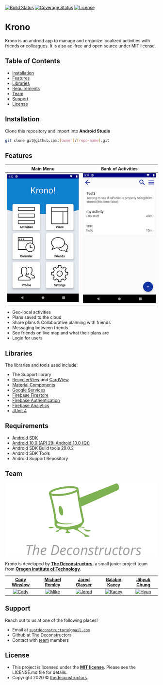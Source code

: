[![Build Status](http://img.shields.io/travis/badges/badgerbadgerbadger.svg?style=flat-square)](https://travis-ci.org/badges/thedeconstructors) [![Coverage Status](http://img.shields.io/coveralls/badges/badgerbadgerbadger.svg?style=flat-square)](https://coveralls.io/r/badges/thedeconstructors) [![License](http://img.shields.io/:license-mit-blue.svg?style=flat-square)](http://badges.mit-license.org) 

# Krono
Krono is an android app to manage and organize localized activities with friends or colleagues. It is also ad-free and open source under MIT license.

## Table of Contents

- [Installation](#installation)
- [Features](#features)
- [Libraries](#libraries)
- [Requirements](#requirements)
- [Team](#team)
- [Support](#support)
- [License](#license)

## Installation
Clone this repository and import into **Android Studio**
```bash
git clone git@github.com:[owner]/[repo-name].git
```

## Features
| **Main Menu** | **Bank of Activities** |
| :---: | :---: |
| ![Main menu](https://github.com/thedeconstructors/Krono/blob/Development/Images/device_mainmenu.png) | ![Mike](https://github.com/thedeconstructors/Krono/blob/Development/Images/device-activitymenu.png) |

- Geo-local activities
- Plans saved to the cloud
- Share plans & Collaborative planning with friends
- Messaging between friends
-	See friends on live map and what their plans are
-	Login for users

## Libraries

The libraries and tools used include:
- The Support library
- <a href="https://developer.android.com/guide/topics/ui/layout/recyclerview" target="_blank">RecyclerView</a> and <a href="https://developer.android.com/guide/topics/ui/layout/cardview" target="_blank">CardView</a>
- <a href="https://github.com/material-components/material-components-android/releases" target="_blank">Material Components</a>
- <a href="https://developer.android.com/things/get-started/google-services" target="_blank">Google Services</a>
- <a href="https://firebase.google.com/docs/firestore" target="_blank">Firebase Firestore</a>
- <a href="https://firebase.google.com/docs/auth" target="_blank">Firebase Authentication</a>
- <a href="https://firebase.google.com/docs/analytics" target="_blank">Firebase Analytics</a>
- <a href="https://junit.org/junit4/" target="_blank">JUnit 4</a>

## Requirements

- <a href="https://developer.android.com/studio" target="_blank">Android SDK</a>
- <a href="https://developer.android.com/studio/releases/platforms#10.0" target="_blank">Android 10.0 (API 29: Android 10.0 (Q))</a>
- Android SDK Build tools 29.0.2
- Android SDK Tools
- Android Support Repository

## Team

![TeamLogo](https://github.com/thedeconstructors/Krono/blob/Development/Images/TeamLogo.png)

Krono is developed by <a href="https://github.com/thedeconstructors" target="_blank">**The Deconstructors**</a>, a small junior project team from <a href="https://www.oit.edu/" target="_blank">**Oregon Institute of Technology**</a>.

| <a href="https://github.com/CodeyWinslow" target="_blank">**Cody Winslow**</a> | <a href="https://github.com/Mikesteam1234" target="_blank">**Michael Remley**</a> | <a href="https://github.com/JaredGlasser" target="_blank">**Jared Glasser**</a> | <a href="https://github.com/Balabin-Kacey" target="_blank">**Balabin Kacey**</a> | <a href="https://github.com/jihyukchung" target="_blank">**Jihyuk Chung**</a> | 
| :---: | :---: | :---: | :---: | :---: |
| [![Cody](https://avatars3.githubusercontent.com/u/24807225?s=400&v=4)](https://github.com/CodeyWinslow) | [![Mike](https://avatars1.githubusercontent.com/u/19197456?s=400&v=4)](https://github.com/Mikesteam1234) | [![Jered](https://avatars3.githubusercontent.com/u/56705972?s=400&v=4)](https://github.com/JaredGlasser) | [![Kacey](https://avatars0.githubusercontent.com/u/51183783?s=400&v=4)](https://github.com/Balabin-Kacey) | [![Hyun](https://avatars3.githubusercontent.com/u/51769097?s=400&v=4)](https://github.com/jihyukchung)  |

## Support

Reach out to us at one of the following places!

- Email at <a href="mailto:suptdeconstructors@gmail.com?subject=KronoSupport" target="_blank">`suptdeconstructors@gmail.com`</a>
- Github at <a href="https://github.com/thedeconstructors" target="_blank">The Deconstructors</a>
- Contact with [team](#team) members

## License

- This project is licensed under the **[MIT license](http://opensource.org/licenses/mit-license.php)**. Please see the LICENSE.md file for details.
- Copyright 2020 © <a href="https://github.com/thedeconstructors" target="_blank">thedeconstructors</a>.
